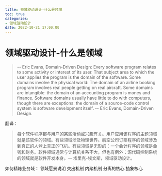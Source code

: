 ```yaml
---
title: 领域驱动设计-什么是领域
toc: true
categories:
- 领域驱动设计
date: 2022-10-21 17:00:00
---
```

# 领域驱动设计-什么是领域
> -- Eric Evans, Domain-Driven Design:
> Every software program relates to some activity or interest of its user. That subject area to which the user applies the program is the domain of the software. Some domains involve the physical world: The domain of an airline booking program involves real people getting on real aircraft. Some domains are intangible: the domain of an accounting program is money and finance. Software domains usually have little to do with computers, though there are exceptions: the domain of a source-code control system is software development itself. -- Eric Evans, Domain-Driven Design.

翻译：

> 每个软件程序都与用户的某些活动或兴趣有关。用户应用该程序的主题领域就是该软件的领域。有些领域涉及物理世界。航空公司订票程序的领域涉及到真正的人登上真正的飞机。有些领域是无形的：一个会计程序的领域是金钱和财务。软件领域通常与计算机关系不大，但也有例外：源代码控制系统的领域就是软件开发本身。-- 埃里克-埃文斯，领域驱动设计。

如何精炼业务域：
领域愿景说明
突出机制
内聚机制
分离的核心
抽象核心 


